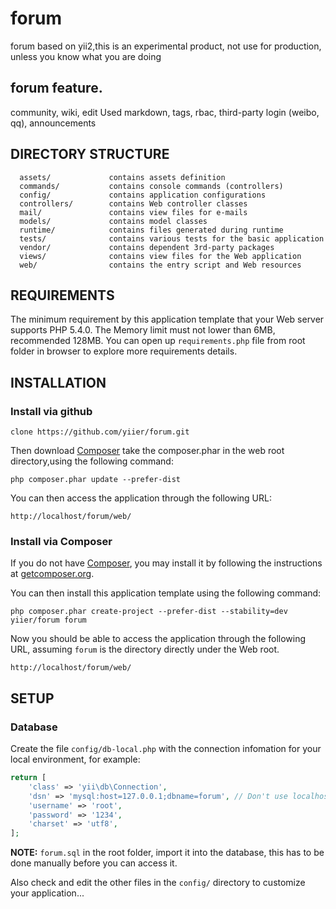 forum
=====

forum based on yii2,this is an experimental product, not use for production, unless you know what you are doing


## forum feature.

community, wiki, edit Used markdown, tags, rbac, third-party login (weibo, qq), announcements


DIRECTORY STRUCTURE
-------------------

      assets/             contains assets definition
      commands/           contains console commands (controllers)
      config/             contains application configurations
      controllers/        contains Web controller classes
      mail/               contains view files for e-mails
      models/             contains model classes
      runtime/            contains files generated during runtime
      tests/              contains various tests for the basic application
      vendor/             contains dependent 3rd-party packages
      views/              contains view files for the Web application
      web/                contains the entry script and Web resources



REQUIREMENTS
------------

The minimum requirement by this application template that your Web server supports PHP 5.4.0.
The Memory limit must not lower than 6MB, recommended 128MB. You can open up `requirements.php` file from root folder in browser to
explore more requirements details.


INSTALLATION
------------

### Install via github

~~~
clone https://github.com/yiier/forum.git
~~~

Then download [Composer](https://getcomposer.org/composer.phar)
take the composer.phar in the web root directory,using the following command:

~~~
php composer.phar update --prefer-dist
~~~

You can then access the application through the following URL:

~~~
http://localhost/forum/web/
~~~

### Install via Composer

If you do not have [Composer](http://getcomposer.org/), you may install it by following the instructions
at [getcomposer.org](http://getcomposer.org/doc/00-intro.md#installation-nix).

You can then install this application template using the following command:

~~~
php composer.phar create-project --prefer-dist --stability=dev yiier/forum forum
~~~

Now you should be able to access the application through the following URL, assuming `forum` is the directory
directly under the Web root.

~~~
http://localhost/forum/web/
~~~


SETUP
-------------

### Database

Create the file `config/db-local.php` with the connection infomation for your local environment, for example:

```php
return [
	'class' => 'yii\db\Connection',
	'dsn' => 'mysql:host=127.0.0.1;dbname=forum', // Don't use localhost, Because IPv4/IPv6 recognition very slow to connect to mysql
	'username' => 'root',
	'password' => '1234',
	'charset' => 'utf8',
];
```

**NOTE:** `forum.sql` in the root folder, import it into the database, this has to be done manually before you can access it.

Also check and edit the other files in the `config/` directory to customize your application...
